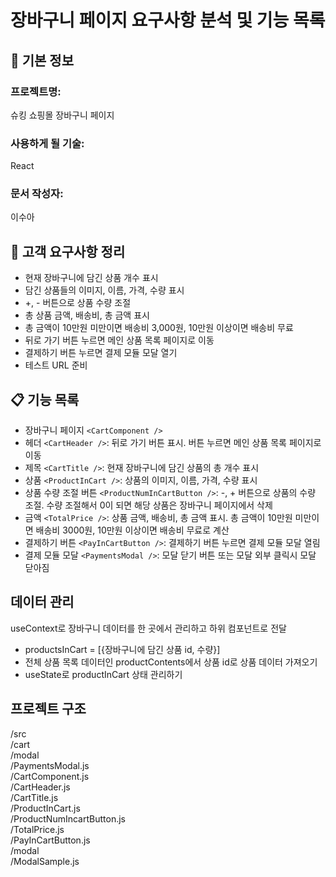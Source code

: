 # 장바구니 페이지 요구사항 분석 및 기능 목록

## 📌 기본 정보
### 프로젝트명: 
슈킹 쇼핑몰 장바구니 페이지

### 사용하게 될 기술: 
React

### 문서 작성자: 
이수아

## 📝 고객 요구사항 정리
- 현재 장바구니에 담긴 상품 개수 표시
- 담긴 상품들의 이미지, 이름, 가격, 수량 표시
- +, - 버튼으로 상품 수량 조절
- 총 상품 금액, 배송비, 총 금액 표시
- 총 금액이 10만원 미만이면 배송비 3,000원, 10만원 이상이면 배송비 무료
- 뒤로 가기 버튼 누르면 메인 상품 목록 페이지로 이동
- 결제하기 버튼 누르면 결제 모듈 모달 열기
- 테스트 URL 준비

## 📋 기능 목록
- 장바구니 페이지 `<CartComponent />`
- 헤더 `<CartHeader />`: 뒤로 가기 버튼 표시. 버튼 누르면 메인 상품 목록 페이지로 이동
- 제목 `<CartTitle />`: 현재 장바구니에 담긴 상품의 총 개수 표시
- 상품 `<ProductInCart />`: 상품의 이미지, 이름, 가격, 수량 표시
- 상품 수량 조절 버튼 `<ProductNumInCartButton />`: -, + 버튼으로 상품의 수량 조절. 수량 조절해서 0이 되면 해당 상품은 장바구니 페이지에서 삭제
- 금액 `<TotalPrice />`: 상품 금액, 배송비, 총 금액 표시. 총 금액이 10만원 미만이면 배송비 3000원, 10만원 이상이면 배송비 무료로 계산
- 결제하기 버튼 `<PayInCartButton />`: 결제하기 버튼 누르면 결제 모듈 모달 열림
- 결제 모듈 모달 `<PaymentsModal />`: 모달 닫기 버튼 또는 모달 외부 클릭시 모달 닫아짐

## 데이터 관리
useContext로 장바구니 데이터를 한 곳에서 관리하고 하위 컴포넌트로 전달
- productsInCart = [{장바구니에 담긴 상품 id, 수량}]
- 전체 상품 목록 데이터인 productContents에서 상품 id로 상품 데이터 가져오기
- useState로 productInCart 상태 관리하기

## 프로젝트 구조
/src<br>
    /cart<br>
        /modal<br>
            /PaymentsModal.js<br>
        /CartComponent.js<br>
        /CartHeader.js<br>
        /CartTitle.js<br>
        /ProductInCart.js<br>
        /ProductNumIncartButton.js<br>
        /TotalPrice.js<br>
        /PayInCartButton.js<br>
    /modal<br>
        /ModalSample.js<br>
